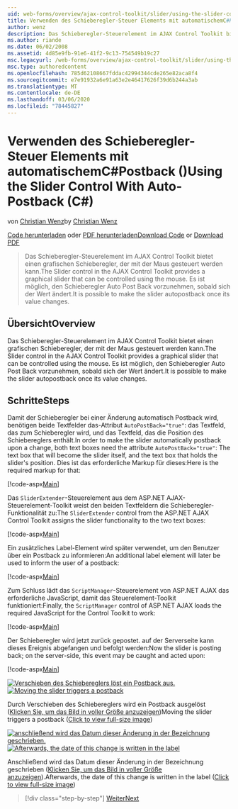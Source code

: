 ```yaml
---
uid: web-forms/overview/ajax-control-toolkit/slider/using-the-slider-control-with-auto-postback-cs
title: Verwenden des Schieberegler-Steuer Elements mit automatischemC#Postback () | Microsoft-Dokumentation
author: wenz
description: Das Schieberegler-Steuerelement im AJAX Control Toolkit bietet einen grafischen Schieberegler, der mit der Maus gesteuert werden kann. Es ist möglich, den Schieberegler wiederherzustellen...
ms.author: riande
ms.date: 06/02/2008
ms.assetid: 4d85e9fb-91e6-41f2-9c13-754549b19c27
msc.legacyurl: /web-forms/overview/ajax-control-toolkit/slider/using-the-slider-control-with-auto-postback-cs
msc.type: authoredcontent
ms.openlocfilehash: 785d62108667fddac42994344cde265e82aca8f4
ms.sourcegitcommit: e7e91932a6e91a63e2e46417626f39d6b244a3ab
ms.translationtype: MT
ms.contentlocale: de-DE
ms.lasthandoff: 03/06/2020
ms.locfileid: "78445827"
---
```

# <a name="using-the-slider-control-with-auto-postback-c"></a><span data-ttu-id="dcdba-104">Verwenden des Schieberegler-Steuer Elements mit automatischemC#Postback ()</span><span class="sxs-lookup"><span data-stu-id="dcdba-104">Using the Slider Control With Auto-Postback (C#)</span></span>

<span data-ttu-id="dcdba-105">von [Christian Wenz](https://github.com/wenz)</span><span class="sxs-lookup"><span data-stu-id="dcdba-105">by [Christian Wenz](https://github.com/wenz)</span></span>

<span data-ttu-id="dcdba-106">[Code herunterladen](https://download.microsoft.com/download/9/3/f/93f8daea-bebd-4821-833b-95205389c7d0/Slider1.cs.zip) oder [PDF herunterladen](https://download.microsoft.com/download/b/6/a/b6ae89ee-df69-4c87-9bfb-ad1eb2b23373/slider1CS.pdf)</span><span class="sxs-lookup"><span data-stu-id="dcdba-106">[Download Code](https://download.microsoft.com/download/9/3/f/93f8daea-bebd-4821-833b-95205389c7d0/Slider1.cs.zip) or [Download PDF](https://download.microsoft.com/download/b/6/a/b6ae89ee-df69-4c87-9bfb-ad1eb2b23373/slider1CS.pdf)</span></span>

> <span data-ttu-id="dcdba-107">Das Schieberegler-Steuerelement im AJAX Control Toolkit bietet einen grafischen Schieberegler, der mit der Maus gesteuert werden kann.</span><span class="sxs-lookup"><span data-stu-id="dcdba-107">The Slider control in the AJAX Control Toolkit provides a graphical slider that can be controlled using the mouse.</span></span> <span data-ttu-id="dcdba-108">Es ist möglich, den Schieberegler Auto Post Back vorzunehmen, sobald sich der Wert ändert.</span><span class="sxs-lookup"><span data-stu-id="dcdba-108">It is possible to make the slider autopostback once its value changes.</span></span>

## <a name="overview"></a><span data-ttu-id="dcdba-109">Übersicht</span><span class="sxs-lookup"><span data-stu-id="dcdba-109">Overview</span></span>

<span data-ttu-id="dcdba-110">Das Schieberegler-Steuerelement im AJAX Control Toolkit bietet einen grafischen Schieberegler, der mit der Maus gesteuert werden kann.</span><span class="sxs-lookup"><span data-stu-id="dcdba-110">The Slider control in the AJAX Control Toolkit provides a graphical slider that can be controlled using the mouse.</span></span> <span data-ttu-id="dcdba-111">Es ist möglich, den Schieberegler Auto Post Back vorzunehmen, sobald sich der Wert ändert.</span><span class="sxs-lookup"><span data-stu-id="dcdba-111">It is possible to make the slider autopostback once its value changes.</span></span>

## <a name="steps"></a><span data-ttu-id="dcdba-112">Schritte</span><span class="sxs-lookup"><span data-stu-id="dcdba-112">Steps</span></span>

<span data-ttu-id="dcdba-113">Damit der Schieberegler bei einer Änderung automatisch Postback wird, benötigen beide Textfelder das-Attribut `AutoPostBack="true"`: das Textfeld, das zum Schieberegler wird, und das Textfeld, das die Position des Schiebereglers enthält.</span><span class="sxs-lookup"><span data-stu-id="dcdba-113">In order to make the slider automatically postback upon a change, both text boxes need the attribute `AutoPostBack="true"`: The text box that will become the slider itself, and the text box that holds the slider's position.</span></span> <span data-ttu-id="dcdba-114">Dies ist das erforderliche Markup für dieses:</span><span class="sxs-lookup"><span data-stu-id="dcdba-114">Here is the required markup for that:</span></span>

[!code-aspx[Main](using-the-slider-control-with-auto-postback-cs/samples/sample1.aspx)]

<span data-ttu-id="dcdba-115">Das `SliderExtender`-Steuerelement aus dem ASP.NET AJAX-Steuerelement-Toolkit weist den beiden Textfeldern die Schieberegler-Funktionalität zu:</span><span class="sxs-lookup"><span data-stu-id="dcdba-115">The `SliderExtender` control from the ASP.NET AJAX Control Toolkit assigns the slider functionality to the two text boxes:</span></span>

[!code-aspx[Main](using-the-slider-control-with-auto-postback-cs/samples/sample2.aspx)]

<span data-ttu-id="dcdba-116">Ein zusätzliches Label-Element wird später verwendet, um den Benutzer über ein Postback zu informieren:</span><span class="sxs-lookup"><span data-stu-id="dcdba-116">An additional label element will later be used to inform the user of a postback:</span></span>

[!code-aspx[Main](using-the-slider-control-with-auto-postback-cs/samples/sample3.aspx)]

<span data-ttu-id="dcdba-117">Zum Schluss lädt das `ScriptManager`-Steuerelement von ASP.NET AJAX das erforderliche JavaScript, damit das Steuerelement-Toolkit funktioniert:</span><span class="sxs-lookup"><span data-stu-id="dcdba-117">Finally, the `ScriptManager` control of ASP.NET AJAX loads the required JavaScript for the Control Toolkit to work:</span></span>

[!code-aspx[Main](using-the-slider-control-with-auto-postback-cs/samples/sample4.aspx)]

<span data-ttu-id="dcdba-118">Der Schieberegler wird jetzt zurück gepostet. auf der Serverseite kann dieses Ereignis abgefangen und befolgt werden:</span><span class="sxs-lookup"><span data-stu-id="dcdba-118">Now the slider is posting back; on the server-side, this event may be caught and acted upon:</span></span>

[!code-aspx[Main](using-the-slider-control-with-auto-postback-cs/samples/sample5.aspx)]

<span data-ttu-id="dcdba-119">[![Verschieben des Schiebereglers löst ein Postback aus.](using-the-slider-control-with-auto-postback-cs/_static/image2.png)](using-the-slider-control-with-auto-postback-cs/_static/image1.png)</span><span class="sxs-lookup"><span data-stu-id="dcdba-119">[![Moving the slider triggers a postback](using-the-slider-control-with-auto-postback-cs/_static/image2.png)](using-the-slider-control-with-auto-postback-cs/_static/image1.png)</span></span>

<span data-ttu-id="dcdba-120">Durch Verschieben des Schiebereglers wird ein Postback ausgelöst ([Klicken Sie, um das Bild in voller Größe anzuzeigen](using-the-slider-control-with-auto-postback-cs/_static/image3.png))</span><span class="sxs-lookup"><span data-stu-id="dcdba-120">Moving the slider triggers a postback ([Click to view full-size image](using-the-slider-control-with-auto-postback-cs/_static/image3.png))</span></span>

<span data-ttu-id="dcdba-121">[![anschließend wird das Datum dieser Änderung in der Bezeichnung geschrieben.](using-the-slider-control-with-auto-postback-cs/_static/image5.png)](using-the-slider-control-with-auto-postback-cs/_static/image4.png)</span><span class="sxs-lookup"><span data-stu-id="dcdba-121">[![Afterwards, the date of this change is written in the label](using-the-slider-control-with-auto-postback-cs/_static/image5.png)](using-the-slider-control-with-auto-postback-cs/_static/image4.png)</span></span>

<span data-ttu-id="dcdba-122">Anschließend wird das Datum dieser Änderung in der Bezeichnung geschrieben ([Klicken Sie, um das Bild in voller Größe anzuzeigen](using-the-slider-control-with-auto-postback-cs/_static/image6.png)).</span><span class="sxs-lookup"><span data-stu-id="dcdba-122">Afterwards, the date of this change is written in the label ([Click to view full-size image](using-the-slider-control-with-auto-postback-cs/_static/image6.png))</span></span>

> [!div class="step-by-step"]
> [<span data-ttu-id="dcdba-123">Weiter</span><span class="sxs-lookup"><span data-stu-id="dcdba-123">Next</span></span>](databinding-the-slider-control-cs.md)
